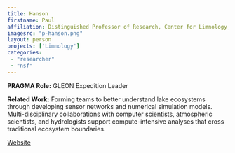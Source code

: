 ```yaml
---
title: Hanson
firstname: Paul
affiliation: Distinguished Professor of Research, Center for Limnology, University of Wisconsin
imagesrc: "p-hanson.png"
layout: person
projects: ['Limnology']
categories:
 - "researcher"
 - "nsf"
---
```


**PRAGMA Role:** GLEON Expedition Leader

**Related Work:** Forming teams to better understand lake ecosystems through
developing sensor networks and numerical simulation models. Multi-disciplinary
collaborations with computer scientists, atmospheric scientists, and
hydrologists support compute-intensive analyses that cross traditional
ecosystem boundaries.

[Website][1]

[1]: http://hanson.limnology.wisc.edu/
